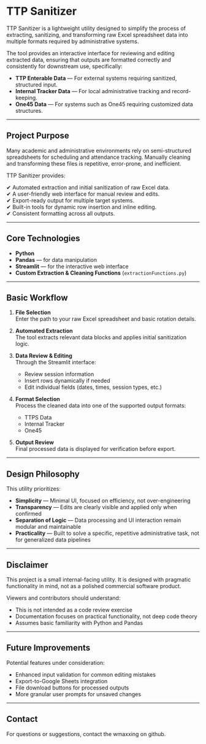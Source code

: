 # TTP Sanitizer

TTP Sanitizer is a lightweight utility designed to simplify the process of extracting, sanitizing, and transforming raw Excel spreadsheet data into multiple formats required by administrative systems.

The tool provides an interactive interface for reviewing and editing extracted data, ensuring that outputs are formatted correctly and consistently for downstream use, specifically:

- **TTP Enterable Data** — For external systems requiring sanitized, structured input.  
- **Internal Tracker Data** — For local administrative tracking and record-keeping.  
- **One45 Data** — For systems such as One45 requiring customized data structures.  

---

## Project Purpose

Many academic and administrative environments rely on semi-structured spreadsheets for scheduling and attendance tracking. Manually cleaning and transforming these files is repetitive, error-prone, and inefficient.

TTP Sanitizer provides:

✔ Automated extraction and initial sanitization of raw Excel data.  
✔ A user-friendly web interface for manual review and edits.  
✔ Export-ready output for multiple target systems.  
✔ Built-in tools for dynamic row insertion and inline editing.  
✔ Consistent formatting across all outputs.  

---

## Core Technologies

- **Python**  
- **Pandas** — for data manipulation  
- **Streamlit** — for the interactive web interface  
- **Custom Extraction & Cleaning Functions** (`extractionFunctions.py`)  

---

## Basic Workflow

1. **File Selection**  
   Enter the path to your raw Excel spreadsheet and basic rotation details.

2. **Automated Extraction**  
   The tool extracts relevant data blocks and applies initial sanitization logic.

3. **Data Review & Editing**  
   Through the Streamlit interface:  
   - Review session information  
   - Insert rows dynamically if needed  
   - Edit individual fields (dates, times, session types, etc.)

4. **Format Selection**  
   Process the cleaned data into one of the supported output formats:  
   - TTPS Data  
   - Internal Tracker  
   - One45  

5. **Output Review**  
   Final processed data is displayed for verification before export.

---

## Design Philosophy

This utility prioritizes:

- **Simplicity** — Minimal UI, focused on efficiency, not over-engineering  
- **Transparency** — Edits are clearly visible and applied only when confirmed  
- **Separation of Logic** — Data processing and UI interaction remain modular and maintainable  
- **Practicality** — Built to solve a specific, repetitive administrative task, not for generalized data pipelines  

---

## Disclaimer

This project is a small internal-facing utility. It is designed with pragmatic functionality in mind, not as a polished commercial software product.

Viewers and contributors should understand:

- This is not intended as a code review exercise  
- Documentation focuses on practical functionality, not deep code theory  
- Assumes basic familiarity with Python and Pandas  

---

## Future Improvements

Potential features under consideration:

- Enhanced input validation for common editing mistakes  
- Export-to-Google Sheets integration  
- File download buttons for processed outputs  
- More granular user prompts for unsaved changes  

---

## Contact

For questions or suggestions, contact the wmaxxing on github.

